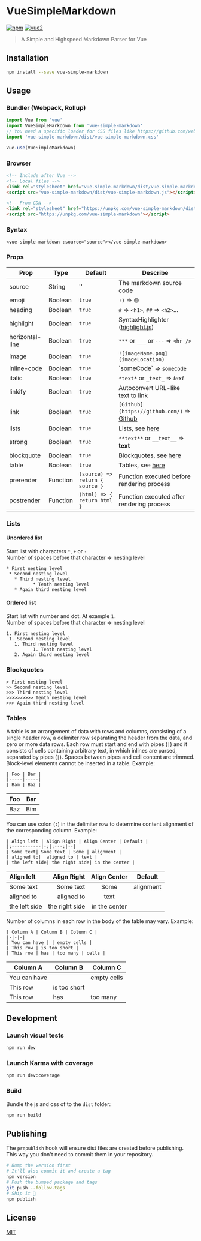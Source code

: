 # VueSimpleMarkdown

[![npm](https://img.shields.io/npm/v/vue-simple-markdown.svg)](https://www.npmjs.com/package/vue-simple-markdown) [![vue2](https://img.shields.io/badge/vue-2.x-brightgreen.svg)](https://vuejs.org/)

> A Simple and Highspeed Markdown Parser for Vue

## Installation

```bash
npm install --save vue-simple-markdown
```

## Usage

### Bundler (Webpack, Rollup)

```js
import Vue from 'vue'
import VueSimpleMarkdown from 'vue-simple-markdown'
// You need a specific loader for CSS files like https://github.com/webpack/css-loader
import 'vue-simple-markdown/dist/vue-simple-markdown.css'

Vue.use(VueSimpleMarkdown)
```

### Browser

```html
<!-- Include after Vue -->
<!-- Local files -->
<link rel="stylesheet" href="vue-simple-markdown/dist/vue-simple-markdown.css"></link>
<script src="vue-simple-markdown/dist/vue-simple-markdown.js"></script>

<!-- From CDN -->
<link rel="stylesheet" href="https://unpkg.com/vue-simple-markdown/dist/vue-simple-markdown.css"></link>
<script src="https://unpkg.com/vue-simple-markdown"></script>
```

### Syntax
```
<vue-simple-markdown :source="source"></vue-simple-markdown>
```
### Props

| Prop | Type | Default | Describe |
| ---- | ---- | ------- | ------- |
| source | String | '' | The markdown source code |
| emoji | Boolean | `true` | `:)` => `😃` |
| heading | Boolean | `true` | `#` => `<h1>`, `##` => `<h2>`... |
| highlight | Boolean | `true` | SyntaxHighlighter ([highlight.js](https://www.npmjs.com/package/highlight.js)) |
| horizontal-line | Boolean | `true` | `***` or `___` or `---` => `<hr />` |
| image | Boolean | `true` | `![imageName.png](imageLocation)` |
| inline-code | Boolean | `true` | \`someCode\` => `someCode` |
| italic | Boolean | `true` | `*text*` or `_text_` => *text* |
| linkify | Boolean | `true` | Autoconvert URL-like text to link |
| link | Boolean | `true` | `[Github](https://github.com/)` => [Github](https://github.com/) |
| lists | Boolean | `true` | Lists, see [here](#lists) |
| strong | Boolean | `true` | `**text**` or `__text__` => __text__ |
| blockquote | Boolean | `true` | Blockquotes, see [here](#blockquotes) |
| table | Boolean | `true` | Tables, see [here](#tables) |
| prerender | Function | `(source) => return { source }` | Function executed before rendering process |
| postrender | Function | `(html) => { return html }` | Function executed after rendering process |

### Lists
#### Unordered list

Start list with characters `*`, `+` or `-`  
Number of spaces before that character => nesting level

```
* First nesting level
 * Second nesting level
   * Third nesting level
          * Tenth nesting level
   * Again third nesting level
```
#### Ordered list

Start list with number and dot. At example `1.`  
Number of spaces before that character => nesting level

```
1. First nesting level
 1. Second nesting level
   1. Third nesting level
          1. Tenth nesting level
   2. Again third nesting level
```

### Blockquotes
```
> First nesting level
>> Second nesting level
>>> Third nesting level
>>>>>>>>>> Tenth nesting level
>>> Again third nesting level
```

### Tables
A table is an arrangement of data with rows and columns, consisting of a single header row, a delimiter row separating the header from the data, and zero or more data rows.
Each row must start and end with pipes (`|`) and it consists of cells containing arbitrary text, in which inlines are parsed, separated by pipes (`|`). Spaces between pipes and cell content are trimmed. Block-level elements cannot be inserted in a table.
Example:
```
| Foo | Bar |
|-----|-----|
| Bam | Baz |
```
| Foo | Bar |
|-----|-----|
| Baz | Bim |

You can use colon (`:`) in the delimiter row to determine content alignment of the corresponding column.
Example:
```
| Align left | Align Right | Align Center | Default |
|:-----------|-:|:---:|--|
| Some text| Some text | Some | alignment |
| aligned to|  aligned to | text |
| the left side| the right side| in the center |
```
| Align left | Align Right | Align Center | Default |
|:-----------|-:|:---:|--|
| Some text| Some text | Some | alignment |
| aligned to|  aligned to | text |
| the left side| the right side| in the center |

Number of columns in each row in the body of the table may vary.
Example:
```
| Column A | Column B | Column C |
|-|-|-|
| You can have | | empty cells |
| This row | is too short |
| This row | has | too many | cells |
```
| Column A | Column B | Column C |
|-|-|-|
| You can have | | empty cells |
| This row | is too short |
| This row | has | too many | cells |


## Development

### Launch visual tests

```bash
npm run dev
```

### Launch Karma with coverage

```bash
npm run dev:coverage
```

### Build

Bundle the js and css of to the `dist` folder:

```bash
npm run build
```


## Publishing

The `prepublish` hook will ensure dist files are created before publishing. This
way you don't need to commit them in your repository.

```bash
# Bump the version first
# It'll also commit it and create a tag
npm version
# Push the bumped package and tags
git push --follow-tags
# Ship it 🚀
npm publish
```

## License

[MIT](http://opensource.org/licenses/MIT)
